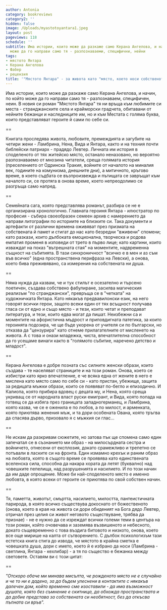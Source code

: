 ```yaml
---
author: Antonia
category: bookreviews
category2: ''
hidden: false
image: /Uploads/myastotoyantara1.jpeg
layout: post
pageviews: 118
schedule: ''
subtitle: Има истории, които може да разкаже само Керана Ангелова, и начин, по който
  може да го направи само тя - разпознаваеми, специфични, нейни
tags:
- мястото Янтара
- Керана Ангелова
- Фабер
- рецензия
title: '"Мястото Янтара" - за живота като "място, което носи собственото ни име"'
---
```


Има истории, които може да разкаже само Керана Ангелова, и начин, по който може да го направи само тя - разпознаваем, специфичен, неин. В новия си роман "Мястото Янтара" тя ни връща към любимите си места - странджанските села и крайморски градчета, обитавани от нейните бежанци и наследниците им, но и към Местата с голяма буква, които представляват героите й сами по себе си. 

\==

Книгата проследява живота, любовите, премеждията и загубите на четири жени - Ламбрина, Нена, Вида и Янтара, както и на техния почти библейски патриарх - прадядо Левтер. Личната им история в споделеното от тях житейско място, останало неназовано, но вероятно разпознаваемо от мнозина читатели, среща голямата история (преселението от Одринска Тракия, войните от началото на миналия век, годините на комунизма, днешните дни), а митичното, кръгово време, в което съдбата се възпроизвежда и пътищата се завръщат към началото си, се протяга в онова време, което непреодолимо се разгръща само напред. 

\==

Семейната сага, която представлява романът, разбира се не е организирана хронологично. Главната героиня Янтара - илюстратор по професия - събира своеобразен семеен архив с намерението да направи литографии по историите на близките си. Така документи и артефакти от различни времена оживяват през призмата на собствената й памет и стигат до нас като безредни "вживени" спомени; като разкази, които дълбоката емоционална, творческа и родова емпатия променя в изповеди от трето в първо лице; като картини, които изваждат на показ "вътрешната стая" на моментите, надвременна същност на събитията. В тази синхроничност "всичко е в мен и аз съм във всичко" (една пространствена перифраза на Левски), а онова, което бива преживявано, са измерения на собствената ни душа.

\==

Няма нужда да казвам, че и тук стилът е осезателно и търсено поетичен, създава собствено фабулиране, засилва магическия реализъм "по странджански", превръща се в "четката" на художничката Янтара. Като някакъв предвавилонски език, на него говорят всички герои, защото всеки един от тях всъщност получава гласа си от едно и също място - и тези, които четат и преподават литература, и тези, които едва могат да пишат. Неизбежни са и моментите на афористична мъдрост и приповдигната патетика, за които героинята подозира, че ще бъде укорена от учителя си по български, но отказва да "цензурира" като отнеме прилагателните от мисленето на живота. А с това и онази младежка, чиста, впечатлителна способност да го усещаме винаги както в "голямото събитие, наречено детство и младост".

\==

Керана Ангелова е добре позната със силните женски образи, които създава - те населяват страниците и на този роман. Онова, което се избистри като ярко впечатление, е че всяка една от жените в него е мислена като място само по себе си - като пристан, убежище, защита за редицата мъжки образи, които се появяват по-бегло и епизодично. И Калиопа, която прибира вдовец с децата му, и Нена, която среща укриващ се от народната власт руски емигрант, и Вида, която попада на готвещ се да избяга през границата западногерманец, и Ламбрина, която казва, че се е оженила е по любов, а по милост, и арменката, която приютява женения мъж, и та дори особената Ована, която тръгва да спасява дърво, призовало я с мъжкия си глас... 

\==

Не искам да разкривам сюжетите, но затова пък ще спомена само един запечатал се в съзнанието ми образ - на милосърдната сестра и войничето, отнесени от експлозия, докато срамежливо и трепетно се потъвали в ласките си на фронта. Един измамно крехък и раним образ на любовта, която в същото време се проявява като единствената вселенска сила, способна да накара хората да летят (буквално) над човешките пепелища, над разрушенията и насилието. И по този начин да им даде опрощение. Може би най-споделеното място е именно любовта, в която всеки от героите се приютява по свой собствен начин.

\==

Тя, паметта, животът, смъртта, насилието, милостта, пантеистичната парирода, в която всичко съществува докоснато от божественото (онова, което в края на живота си дори обиденият на Бога дядо Левтер, отричал през целия си живот неговото съществуване, трябва да признае) - не е нужно да се изреждат всички големи теми в центъра на този роман, който очовечава и заземява възвишеното и небесното, докато същевременно с това въздига битовото и низкото, онова, което все още мирише на калта от сътворението. С дълбок психологизъм тази естетска книга стига до извода, че мястото в крайна сметка е човешката душа, дори с името, което й е избрано да носи (Ламбрина - светлина, Янтара - кехлибар) - а тя по същество е бежанка между световете. Оставям ви с този цитат:

\==

*"Отскоро обаче ми минава мисълта, че рожденото място не е случайно и че то ни е дадено, за да бъдем улеснени в контактите с някакъв далечен дом, който временно сме изоставили - да има възможност душата, която без съмнение е скитница, да обхожда пространствата и да добие представа за собствената си необятност, без да откъсва пъпната си връв".*
